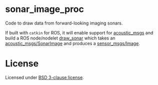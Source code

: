 # sonar_image_proc

Code to draw data from forward-looking imaging sonars.

If built with `catkin` for ROS, it will enable support for [acoustic_msgs](https://github.com/apl-ocean-engineering/hydrographic_msgs/tree/main/acoustic_msgs) and build a ROS node/nodelet [draw_sonar](https://github.com/apl-ocean-engineering/libdraw_sonar/tree/master/src_ros) which takes an [acoustic_msgs/SonarImage](https://github.com/apl-ocean-engineering/hydrographic_msgs/blob/main/acoustic_msgs/msg/SonarImage.msg) and produces a [sensor_msgs/Image](https://docs.ros.org/en/melodic/api/sensor_msgs/html/msg/Image.html).

# License

Licensed under [BSD 3-clause license](LICENSE).
